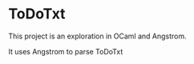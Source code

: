 # ToDoTxt

This project is an exploration in OCaml and Angstrom.

It uses Angstrom to parse ToDoTxt


